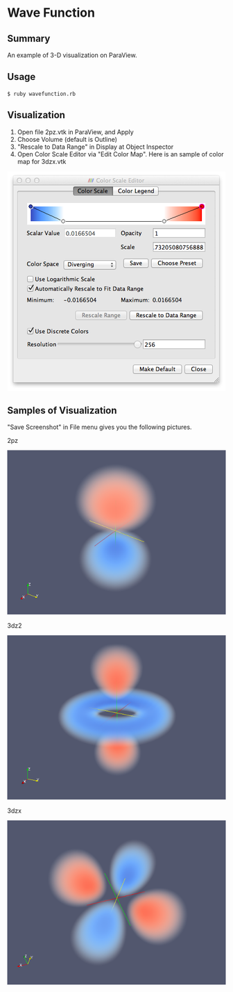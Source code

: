# Wave Function

## Summary
An example of 3-D visualization on ParaView.

## Usage

``` 
$ ruby wavefunction.rb
``` 

## Visualization

1. Open file 2pz.vtk in ParaView, and Apply
2. Choose Volume (default is Outline)
3. "Rescale to Data Range" in Display at Object Inspector
4. Open Color Scale Editor via "Edit Color Map". Here is an sample of color map for 3dzx.vtk

![ColorMap](colormap.png)

## Samples of Visualization

"Save Screenshot" in File menu gives you the following pictures.

2pz

![2pz](2pz.png)

3dz2

![3dz2](3dz2.png)

3dzx

![3dzx](3dzx.png)
